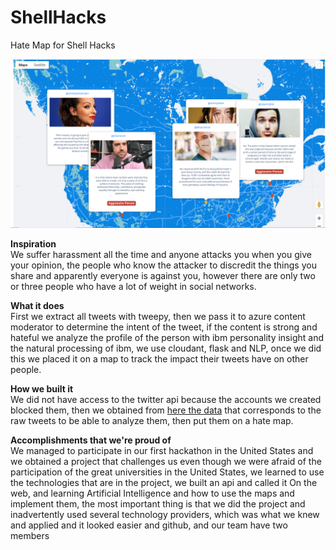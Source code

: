 # ShellHacks
Hate Map for Shell Hacks

![](./DevpostImages/Full.PNG)

**Inspiration**  
We suffer harassment all the time and anyone attacks you when you give your opinion, the people who know the attacker to discredit the things you share and apparently everyone is against you, however there are only two or three people who have a lot of weight in social networks.

**What it does**  
First we extract all tweets with tweepy, then we pass it to azure content moderator to determine the intent of the tweet, if the content is strong and hateful we analyze the profile of the person with ibm personality insight and the natural processing of ibm, we use cloudant, flask and NLP, once we did this we placed it on a map to track the impact their tweets have on other people.

**How we built it**  
We did not have access to the twitter api because the accounts we created blocked them, then we obtained from [here the data](https://archive.org/search.php?query=collection%3Atwitterstream&sort=-publicdate&page=2) that corresponds to the raw tweets to be able to analyze them, then put them on a hate map.

**Accomplishments that we're proud of**  
We managed to participate in our first hackathon in the United States and we obtained a project that challenges us even though we were afraid of the participation of the great universities in the United States, we learned to use the technologies that are in the project, we built an api and called it On the web, and learning Artificial Intelligence and how to use the maps and implement them, the most important thing is that we did the project and inadvertently used several technology providers, which was what we knew and applied and it looked easier and github, and our team have two members
